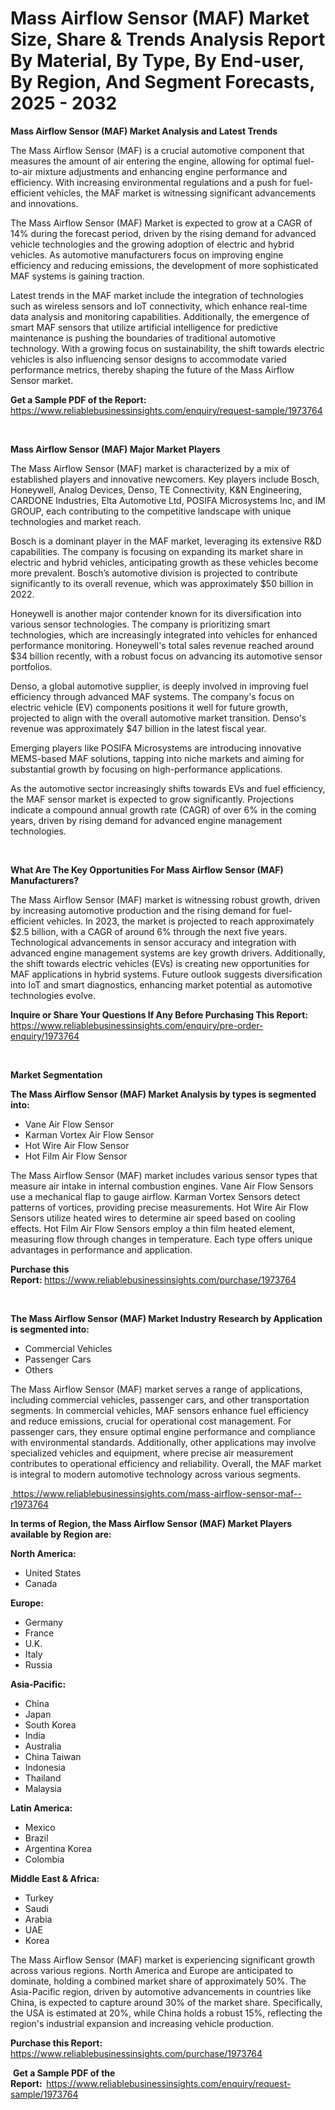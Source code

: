 <p><h1>Mass Airflow Sensor (MAF) Market Size, Share & Trends Analysis Report By Material, By Type, By End-user, By Region, And Segment Forecasts, 2025 - 2032</h1></p><p><strong>Mass Airflow Sensor (MAF) Market Analysis and Latest Trends</strong></p>
<p><p>The Mass Airflow Sensor (MAF) is a crucial automotive component that measures the amount of air entering the engine, allowing for optimal fuel-to-air mixture adjustments and enhancing engine performance and efficiency. With increasing environmental regulations and a push for fuel-efficient vehicles, the MAF market is witnessing significant advancements and innovations.</p><p>The Mass Airflow Sensor (MAF) Market is expected to grow at a CAGR of 14% during the forecast period, driven by the rising demand for advanced vehicle technologies and the growing adoption of electric and hybrid vehicles. As automotive manufacturers focus on improving engine efficiency and reducing emissions, the development of more sophisticated MAF systems is gaining traction.</p><p>Latest trends in the MAF market include the integration of technologies such as wireless sensors and IoT connectivity, which enhance real-time data analysis and monitoring capabilities. Additionally, the emergence of smart MAF sensors that utilize artificial intelligence for predictive maintenance is pushing the boundaries of traditional automotive technology. With a growing focus on sustainability, the shift towards electric vehicles is also influencing sensor designs to accommodate varied performance metrics, thereby shaping the future of the Mass Airflow Sensor market.</p></p>
<p><strong>Get a Sample PDF of the Report:&nbsp;</strong> <a href="https://www.reliablebusinessinsights.com/enquiry/request-sample/1973764?utm_campaign=3500&utm_medium=2&utm_source=Github&utm_content=ia&utm_term=12042025&utm_id=mass-airflow-sensor-maf">https://www.reliablebusinessinsights.com/enquiry/request-sample/1973764</a></p>
<p>&nbsp;</p>
<p><strong>Mass Airflow Sensor (MAF) Major Market Players</strong></p>
<p><p>The Mass Airflow Sensor (MAF) market is characterized by a mix of established players and innovative newcomers. Key players include Bosch, Honeywell, Analog Devices, Denso, TE Connectivity, K&N Engineering, CARDONE Industries, Elta Automotive Ltd, POSIFA Microsystems Inc, and IM GROUP, each contributing to the competitive landscape with unique technologies and market reach.</p><p>Bosch is a dominant player in the MAF market, leveraging its extensive R&D capabilities. The company is focusing on expanding its market share in electric and hybrid vehicles, anticipating growth as these vehicles become more prevalent. Bosch’s automotive division is projected to contribute significantly to its overall revenue, which was approximately $50 billion in 2022.</p><p>Honeywell is another major contender known for its diversification into various sensor technologies. The company is prioritizing smart technologies, which are increasingly integrated into vehicles for enhanced performance monitoring. Honeywell's total sales revenue reached around $34 billion recently, with a robust focus on advancing its automotive sensor portfolios.</p><p>Denso, a global automotive supplier, is deeply involved in improving fuel efficiency through advanced MAF systems. The company's focus on electric vehicle (EV) components positions it well for future growth, projected to align with the overall automotive market transition. Denso's revenue was approximately $47 billion in the latest fiscal year.</p><p>Emerging players like POSIFA Microsystems are introducing innovative MEMS-based MAF solutions, tapping into niche markets and aiming for substantial growth by focusing on high-performance applications.</p><p>As the automotive sector increasingly shifts towards EVs and fuel efficiency, the MAF sensor market is expected to grow significantly. Projections indicate a compound annual growth rate (CAGR) of over 6% in the coming years, driven by rising demand for advanced engine management technologies.</p></p>
<p>&nbsp;</p>
<p><strong>What Are The Key Opportunities For Mass Airflow Sensor (MAF) Manufacturers?</strong></p>
<p><p>The Mass Airflow Sensor (MAF) market is witnessing robust growth, driven by increasing automotive production and the rising demand for fuel-efficient vehicles. In 2023, the market is projected to reach approximately $2.5 billion, with a CAGR of around 6% through the next five years. Technological advancements in sensor accuracy and integration with advanced engine management systems are key growth drivers. Additionally, the shift towards electric vehicles (EVs) is creating new opportunities for MAF applications in hybrid systems. Future outlook suggests diversification into IoT and smart diagnostics, enhancing market potential as automotive technologies evolve.</p></p>
<p><strong>Inquire or Share Your Questions If Any Before Purchasing This Report:</strong> <a href="https://www.reliablebusinessinsights.com/enquiry/pre-order-enquiry/1973764?utm_campaign=3500&utm_medium=2&utm_source=Github&utm_content=ia&utm_term=12042025&utm_id=mass-airflow-sensor-maf">https://www.reliablebusinessinsights.com/enquiry/pre-order-enquiry/1973764</a></p>
<p>&nbsp;</p>
<p><strong>Market Segmentation</strong></p>
<p><strong>The Mass Airflow Sensor (MAF) Market Analysis by types is segmented into:</strong></p>
<p><ul><li>Vane Air Flow Sensor</li><li>Karman Vortex Air Flow Sensor</li><li>Hot Wire Air Flow Sensor</li><li>Hot Film Air Flow Sensor</li></ul></p>
<p><p>The Mass Airflow Sensor (MAF) market includes various sensor types that measure air intake in internal combustion engines. Vane Air Flow Sensors use a mechanical flap to gauge airflow. Karman Vortex Sensors detect patterns of vortices, providing precise measurements. Hot Wire Air Flow Sensors utilize heated wires to determine air speed based on cooling effects. Hot Film Air Flow Sensors employ a thin film heated element, measuring flow through changes in temperature. Each type offers unique advantages in performance and application.</p></p>
<p><strong>Purchase this Report:&nbsp;</strong><a href="https://www.reliablebusinessinsights.com/purchase/1973764?utm_campaign=3500&utm_medium=2&utm_source=Github&utm_content=ia&utm_term=12042025&utm_id=mass-airflow-sensor-maf">https://www.reliablebusinessinsights.com/purchase/1973764</a></p>
<p>&nbsp;</p>
<p><strong>The Mass Airflow Sensor (MAF) Market Industry Research by Application is segmented into:</strong></p>
<p><ul><li>Commercial Vehicles</li><li>Passenger Cars</li><li>Others</li></ul></p>
<p><p>The Mass Airflow Sensor (MAF) market serves a range of applications, including commercial vehicles, passenger cars, and other transportation segments. In commercial vehicles, MAF sensors enhance fuel efficiency and reduce emissions, crucial for operational cost management. For passenger cars, they ensure optimal engine performance and compliance with environmental standards. Additionally, other applications may involve specialized vehicles and equipment, where precise air measurement contributes to operational efficiency and reliability. Overall, the MAF market is integral to modern automotive technology across various segments.</p></p>
<p><a href="https://www.reliablebusinessinsights.com/mass-airflow-sensor-maf--r1973764?utm_campaign=3500&utm_medium=2&utm_source=Github&utm_content=ia&utm_term=12042025&utm_id=mass-airflow-sensor-maf">&nbsp;https://www.reliablebusinessinsights.com/mass-airflow-sensor-maf--r1973764</a></p>
<p><strong>In terms of Region, the Mass Airflow Sensor (MAF) Market Players available by Region are:</strong></p>
<p>
    <p> <strong> North America: </strong>
        <ul>
            <li>United States</li>
            <li>Canada</li>
        </ul>
        </p> 
    <p> <strong> Europe: </strong>
        <ul>
            <li>Germany</li>
            <li>France</li>
            <li>U.K.</li>
            <li>Italy</li>
            <li>Russia</li>
        </ul>
        </p> 
    <p> <strong> Asia-Pacific: </strong>
        <ul>
            <li>China</li>
            <li>Japan</li>
            <li>South Korea</li>
            <li>India</li>
            <li>Australia</li>
            <li>China Taiwan</li>
            <li>Indonesia</li>
            <li>Thailand</li>
            <li>Malaysia</li>
        </ul>
        </p> 
    <p> <strong> Latin America: </strong>
        <ul>
            <li>Mexico</li>
            <li>Brazil</li>
            <li>Argentina Korea</li>
            <li>Colombia</li>
        </ul>
        </p> 
    <p> <strong> Middle East & Africa: </strong>
        <ul>
            <li>Turkey</li>
            <li>Saudi</li>
            <li>Arabia</li>
            <li>UAE</li>
            <li>Korea</li>
        </ul>
    </p>
    </p>
<p><p>The Mass Airflow Sensor (MAF) market is experiencing significant growth across various regions. North America and Europe are anticipated to dominate, holding a combined market share of approximately 50%. The Asia-Pacific region, driven by automotive advancements in countries like China, is expected to capture around 30% of the market share. Specifically, the USA is estimated at 20%, while China holds a robust 15%, reflecting the region's industrial expansion and increasing vehicle production.</p></p>
<p><strong>Purchase this Report: </strong><a href="https://www.reliablebusinessinsights.com/purchase/1973764?utm_campaign=3500&utm_medium=2&utm_source=Github&utm_content=ia&utm_term=12042025&utm_id=mass-airflow-sensor-maf">https://www.reliablebusinessinsights.com/purchase/1973764</a></p>
<p>&nbsp;<strong>Get a Sample PDF of the Report:&nbsp;&nbsp;</strong><a href="https://www.reliablebusinessinsights.com/enquiry/request-sample/1973764?utm_campaign=3500&utm_medium=2&utm_source=Github&utm_content=ia&utm_term=12042025&utm_id=mass-airflow-sensor-maf">https://www.reliablebusinessinsights.com/enquiry/request-sample/1973764</a></p>
<p><strong></strong></p>
<p><p></p><p></p><p></p></p>